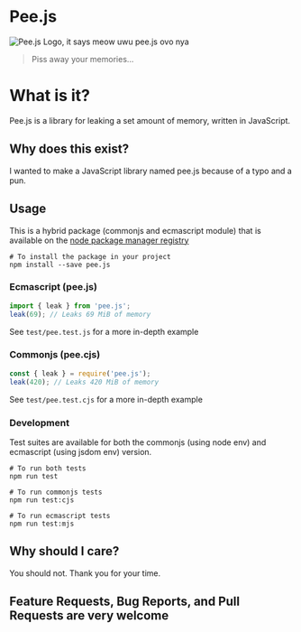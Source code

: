 # Pee.js
![Pee.js Logo, it says meow uwu pee.js ovo nya](logo.png)
> Piss away your memories...

# What is it?
Pee.js is a library for leaking a set amount of memory, written in JavaScript.

## Why does this exist?
I wanted to make a JavaScript library named pee.js because of a typo and a pun.

## Usage

This is a hybrid package (commonjs and ecmascript module) that is available on the [node package manager registry](https://www.npmjs.com/package/pee.js)
```shell
# To install the package in your project
npm install --save pee.js
```

### Ecmascript (pee.js)
```js
import { leak } from 'pee.js';
leak(69); // Leaks 69 MiB of memory
```
See `test/pee.test.js` for a more in-depth example

### Commonjs (pee.cjs)
```js
const { leak } = require('pee.js');
leak(420); // Leaks 420 MiB of memory
```
See `test/pee.test.cjs` for a more in-depth example

### Development
Test suites are available for both the commonjs (using node env) and ecmascript (using jsdom env) version.
```shell
# To run both tests
npm run test

# To run commonjs tests
npm run test:cjs

# To run ecmascript tests
npm run test:mjs
```

## Why should I care?
You should not. Thank you for your time.

## Feature Requests, Bug Reports, and Pull Requests are very welcome